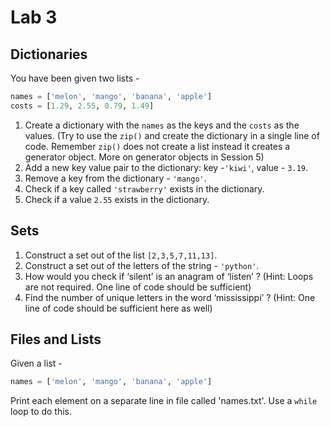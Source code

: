 # Lab 3

## Dictionaries

You have been given two lists -
```python
names = ['melon', 'mango', 'banana', 'apple']
costs = [1.29, 2.55, 0.79, 1.49]
```

1. Create a dictionary with the `names` as the keys and the `costs` as the values. (Try to use the `zip()` and create the dictionary in a single line of code. Remember `zip()` does not create a list instead it creates a generator object. More on generator objects in Session 5)
2. Add a new key value pair to the dictionary: key -`'kiwi'`, value - `3.19`.
3. Remove a key from the dictionary - `'mango'`.
4. Check if a key called `'strawberry'` exists in the dictionary.
5. Check if a value `2.55` exists in the dictionary.

## Sets
1. Construct a set out of the list `[2,3,5,7,11,13]`.
2. Construct a set out of the letters of the string - `'python'`.
3. How would you check if ‘silent’ is an anagram of ‘listen’ ? (Hint: Loops are not required. One line of code should be sufficient)
4. Find the number of unique letters in the word ‘mississippi’ ? (Hint: One line of code should be sufficient here as well)

## Files and Lists
Given a list -
```python
names = ['melon', 'mango', 'banana', 'apple']
```
Print each element on a separate line in file called 'names.txt'. Use a `while` loop to do this.
